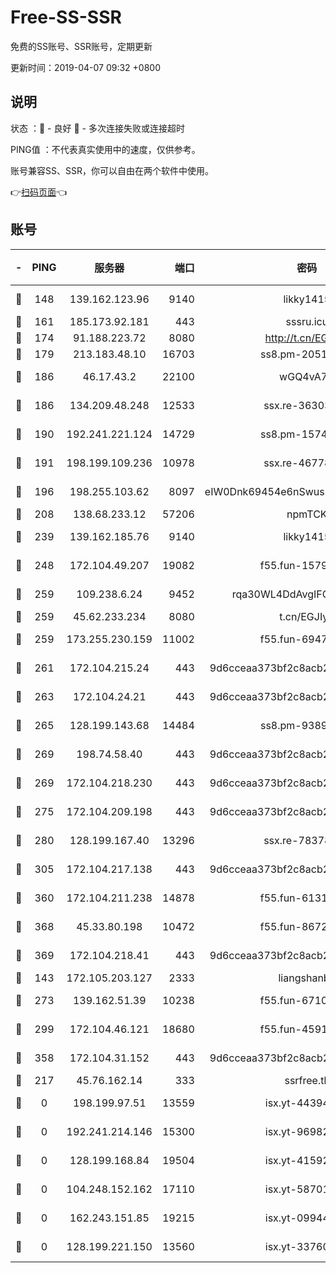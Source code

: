 # Free-SS-SSR

免费的SS账号、SSR账号，定期更新

更新时间：2019-04-07 09:32 +0800

## 说明

状态     ：🙂 - 良好 🙁 - 多次连接失败或连接超时

PING值   ：不代表真实使用中的速度，仅供参考。

账号兼容SS、SSR，你可以自由在两个软件中使用。

👉[扫码页面](https://liesauer.github.io/Free-SS-SSR/)👈

## 账号

|-|PING|服务器|端口|密码|加密方式|区域|
|:----:|:----:|:-----:|-----:|:----:|:----:|:----:|
|🙂|148|139.162.123.96|9140|likky1415|aes-256-cfb|JP|
|🙂|161|185.173.92.181|443|sssru.icu|rc4-md5|RU|
|🙂|174|91.188.223.72|8080|http://t.cn/EGJIyrl|rc4-md5|RU|
|🙂|179|213.183.48.10|16703|ss8.pm-20510917|rc4-md5|RU|
|🙂|186|46.17.43.2|22100|wGQ4vA7D|aes-256-gcm|RU|
|🙂|186|134.209.48.248|12533|ssx.re-36303628|aes-256-cfb|US|
|🙂|190|192.241.221.124|14729|ss8.pm-15747192|aes-256-cfb|US|
|🙂|191|198.199.109.236|10978|ssx.re-46778181|aes-256-cfb|US|
|🙂|196|198.255.103.62|8097|eIW0Dnk69454e6nSwuspv9DmS201tQ0D|aes-256-cfb|US|
|🙂|208|138.68.233.12|57206|npmTCK|rc4-md5|US|
|🙂|239|139.162.185.76|9140|likky1415|aes-256-cfb|DE|
|🙂|248|172.104.49.207|19082|f55.fun-15798728|aes-256-cfb|SG|
|🙂|259|109.238.6.24|9452|rqa30WL4DdAvgIFG6Fs3znzTa|aes-256-cfb|FR|
|🙂|259|45.62.233.234|8080|t.cn/EGJIyrl|rc4-md5|CA|
|🙂|259|173.255.230.159|11002|f55.fun-69479664|aes-256-cfb|US|
|🙂|261|172.104.215.24|443|9d6cceaa373bf2c8acb22e60b6a58be6|aes-256-cfb|US|
|🙂|263|172.104.24.21|443|9d6cceaa373bf2c8acb22e60b6a58be6|aes-256-cfb|US|
|🙂|265|128.199.143.68|14484|ss8.pm-93895061|aes-256-cfb|SG|
|🙂|269|198.74.58.40|443|9d6cceaa373bf2c8acb22e60b6a58be6|aes-256-cfb|US|
|🙂|269|172.104.218.230|443|9d6cceaa373bf2c8acb22e60b6a58be6|aes-256-cfb|US|
|🙂|275|172.104.209.198|443|9d6cceaa373bf2c8acb22e60b6a58be6|aes-256-cfb|US|
|🙂|280|128.199.167.40|13296|ssx.re-78378109|aes-256-cfb|SG|
|🙂|305|172.104.217.138|443|9d6cceaa373bf2c8acb22e60b6a58be6|aes-256-cfb|US|
|🙂|360|172.104.211.238|14878|f55.fun-61310549|aes-256-cfb|US|
|🙂|368|45.33.80.198|10472|f55.fun-86726551|aes-256-cfb|US|
|🙂|369|172.104.218.41|443|9d6cceaa373bf2c8acb22e60b6a58be6|aes-256-cfb|US|
|🙂|143|172.105.203.127|2333|liangshanbo|chacha20|JP|
|🙂|273|139.162.51.39|10238|f55.fun-67101162|aes-256-cfb|SG|
|🙂|299|172.104.46.121|18680|f55.fun-45913685|aes-256-cfb|SG|
|🙂|358|172.104.31.152|443|9d6cceaa373bf2c8acb22e60b6a58be6|aes-256-cfb|US|
|🙁|217|45.76.162.14|333|ssrfree.tk|rc4|SG|
|🙁|0|198.199.97.51|13559|isx.yt-44394689|aes-256-cfb|US|
|🙁|0|192.241.214.146|15300|isx.yt-96982651|aes-256-cfb|US|
|🙁|0|128.199.168.84|19504|isx.yt-41592631|aes-256-cfb|SG|
|🙁|0|104.248.152.162|17110|isx.yt-58701145|aes-256-cfb|SG|
|🙁|0|162.243.151.85|19215|isx.yt-09944441|aes-256-cfb|US|
|🙁|0|128.199.221.150|13560|isx.yt-33760671|aes-256-cfb|SG|
